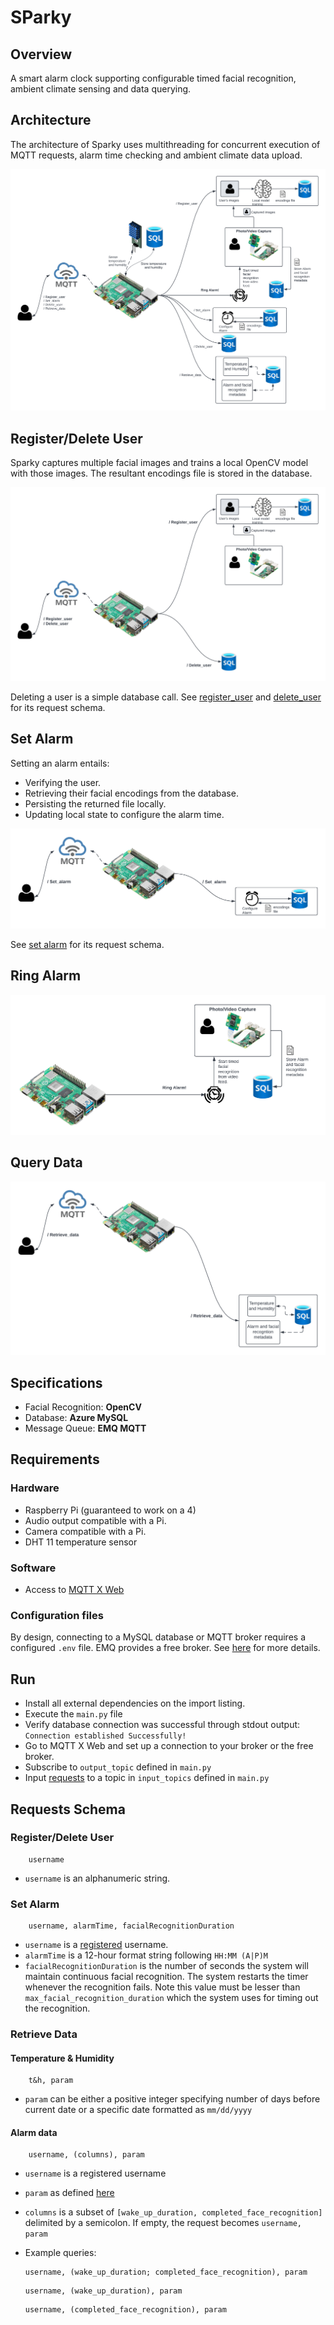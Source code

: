 # SParky


## Overview
A smart alarm clock supporting configurable timed facial recognition, ambient climate sensing and data querying.

## Architecture
The architecture of Sparky uses multithreading for concurrent execution of MQTT requests, 
alarm time checking and ambient climate data upload.

![Architecture](arch_images/Sparky_Arch.png)

## Register/Delete User
Sparky captures multiple facial images and trains a local OpenCV model with those images.
The resultant encodings file is stored in the database.

![Register/Delete User](arch_images/Reg_Del_User.png)

Deleting a user is a simple database call. See [register_user](#registerdelete-user-1) 
and [delete_user](#registerdelete-user-1) for its request schema.

## Set Alarm
Setting an alarm entails: 
- Verifying the user.
- Retrieving their facial encodings from the database. 
- Persisting the returned file locally.
- Updating local state to configure the alarm time.

![Set_Alarm](arch_images/Set_alarm.png)

See [set alarm](#set-alarm-1) for its request schema.

## Ring Alarm

![Ring_Alarm](arch_images/Ring_Alarm.png)

## Query Data

![Retrieve_Data](arch_images/Retrieve_Data.png)

## Specifications
- Facial Recognition: **OpenCV**
- Database: **Azure MySQL**
- Message Queue: **EMQ MQTT**

## Requirements
### Hardware
- Raspberry Pi (guaranteed to work on a 4)
- Audio output compatible with a Pi.
- Camera compatible with a Pi.
- DHT 11 temperature sensor
  

### Software
- Access to [MQTT X Web](https://mqttx.app/web)

### Configuration files
By design, connecting to a MySQL database or MQTT broker requires a configured `.env` file. EMQ provides a free broker. 
See [here](https://www.emqx.com/en/blog/use-mqtt-with-raspberry-pi#:~:text=install%20paho%2Dmqtt-,The%20use%20of%20MQTT,-Connect%20to%20the) for more details.

## Run
- Install all external dependencies on the import listing.
- Execute the `main.py` file
- Verify database connection was successful through stdout output: `Connection established Successfully!`
- Go to MQTT X Web and set up a connection to your broker or the free broker.
- Subscribe to `output_topic` defined in `main.py`
- Input [requests](#requests-schema) to a topic in `input_topics` defined in `main.py`

## Requests Schema

### Register/Delete User
```
    username   
```

- `username` is an alphanumeric string.

### Set Alarm
```
    username, alarmTime, facialRecognitionDuration    
```

- `username` is a [registered](#register-user) username.
- `alarmTime` is a 12-hour format string following `HH:MM (A|P)M`
- `facialRecognitionDuration` is the number of seconds the system will maintain continuous facial recognition.
The system restarts the timer whenever the recognition fails. 
Note this value must be lesser than `max_facial_recognition_duration` which the system uses for timing out the recognition.

### Retrieve Data

#### Temperature & Humidity
```
    t&h, param   
```

- `param` can be either a positive integer specifying number of days before current date or a specific date formatted as `mm/dd/yyyy`

#### Alarm data
```
    username, (columns), param   
```

* `username` is a registered username
* `param` as defined [here](#temperature--humidity)
* `columns` is a subset of `[wake_up_duration, completed_face_recognition]` delimited by a semicolon. If empty, the request becomes `username, param`

* Example queries: 
    ```
    username, (wake_up_duration; completed_face_recognition), param   
    ```
  
    ```
    username, (wake_up_duration), param   
    ```

    ```
    username, (completed_face_recognition), param   
    ```

